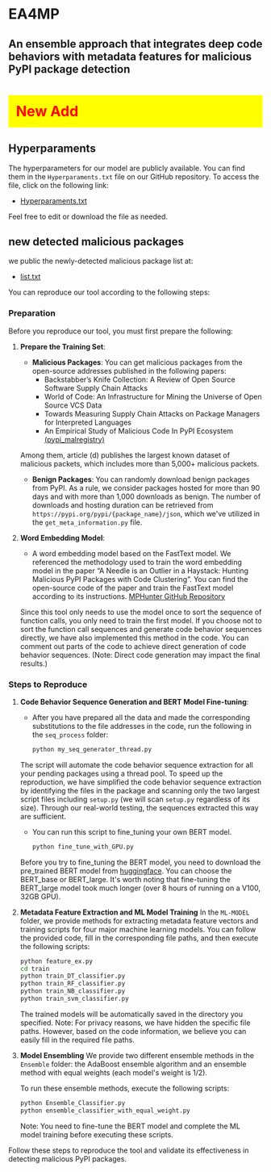 # EA4MP
## An ensemble approach that integrates deep code behaviors with metadata features for malicious PyPI package detection

<h1 style="background-color: yellow; color: red; padding: 15px;">New Add</h1>

## Hyperparaments
The hyperparameters for our model are publicly available. You can find them in the `Hyperparaments.txt` file on our GitHub repository. To access the file, click on the following link:

- [Hyperparaments.txt](https://github.com/EA4MP/EA4MP/edit/main/Hyperparaments.txt)

Feel free to edit or download the file as needed.

## new detected malicious packages
we public the newly-detected malicious package list at:

- [list.txt](https://github.com/EA4MP/EA4MP/edit/main/newly-detected/list.txt)


You can reproduce our tool according to the following steps:

### Preparation
Before you reproduce our tool, you must first prepare the following:

1. **Prepare the Training Set**:
    - **Malicious Packages**: You can get malicious packages from the open-source addresses published in the following papers:
        - Backstabber’s Knife Collection: A Review of Open Source Software Supply Chain Attacks
        - World of Code: An Infrastructure for Mining the Universe of Open Source VCS Data
        - Towards Measuring Supply Chain Attacks on Package Managers for Interpreted Languages
        - An Empirical Study of Malicious Code In PyPI Ecosystem [(pypi_malregistry)](https://github.com/lxyeternal/pypi_malregistry)
   
    Among them, article (d) publishes the largest known dataset of malicious packets, which includes more than 5,000+ malicious packets.

    - **Benign Packages**: You can randomly download benign packages from PyPI. As a rule, we consider packages hosted for more than 90 days and with more than 1,000 downloads as benign. The number of downloads and hosting duration can be retrieved from `https://pypi.org/pypi/{package_name}/json`, which we've utilized in the `get_meta_information.py` file.

2. **Word Embedding Model**:
    - A word embedding model based on the FastText model. We referenced the methodology used to train the word embedding model in the paper “A Needle is an Outlier in a Haystack: Hunting Malicious PyPI Packages with Code Clustering”. You can find the open-source code of the paper and train the FastText model according to its instructions.
    [MPHunter GitHub Repository](https://github.com/rwnbiad105/MPHunter)

    Since this tool only needs to use the model once to sort the sequence of function calls, you only need to train the first model. If you choose not to sort the function call sequences and generate code behavior sequences directly, we have also implemented this method in the code. You can comment out parts of the code to achieve direct generation of code behavior sequences. (Note: Direct code generation may impact the final results.)

### Steps to Reproduce

1. **Code Behavior Sequence Generation and BERT Model Fine-tuning**:
    - After you have prepared all the data and made the corresponding substitutions to the file addresses in the code, run the following in the `seq_process` folder:
      ```sh
      python my_seq_generator_thread.py
      ```
    The script will automate the code behavior sequence extraction for all your pending packages using a thread pool. To speed up the reproduction, we have simplified the code behavior sequence extraction by identifying the files in the package and scanning only the two largest script files including `setup.py` (we will scan `setup.py` regardless of its size). Through our real-world testing, the sequences extracted this way are sufficient.

   - You can run this script to fine_tuning your own BERT model.
     ```sh
     python fine_tune_with_GPU.py
     ```
    Before you try to fine_tuning the BERT model, you need to download the pre_trained BERT model from [huggingface](https://huggingface.co/google-bert). You can choose the BERT_base or BERT_large.  It's worth noting that fine-tuning the BERT_large model took much longer (over 8 hours of running on a V100, 32GB GPU).

2. **Metadata Feature Extraction and ML Model Training**
    In the `ML-MODEL` folder, we provide methods for extracting metadata feature vectors and training scripts for four major machine learning models. You can follow the provided code, fill in the corresponding file paths, and then execute the following scripts:

    ```sh
    python feature_ex.py
    cd train
    python train_DT_classifier.py
    python train_RF_classifier.py
    python train_NB_classifier.py
    python train_svm_classifier.py
    ```
    The trained models will be automatically saved in the directory you specified.
    Note: For privacy reasons, we have hidden the specific file paths. However, based on the code information, we believe you can easily fill in the required file paths.    
3. **Model Ensembling**
    We provide two different ensemble methods in the `Ensemble` folder: the AdaBoost ensemble algorithm and an ensemble method with equal weights (each model's weight is 1/2).

    To run these ensemble methods, execute the following scripts:

    ```sh
    python Ensemble_Classifier.py
    python ensemble_classifier_with_equal_weight.py
    ```

    Note: You need to fine-tune the BERT model and complete the ML model training before executing these scripts.

Follow these steps to reproduce the tool and validate its effectiveness in detecting malicious PyPI packages.
